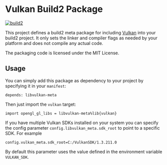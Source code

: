 # Vulkan Build2 Package

[![build2](https://github.com/build2-packaging/vulkan-meta/actions/workflows/build2.yml/badge.svg)](https://github.com/build2-packaging/vulkan-meta/actions/workflows/build2.yml)

This project defines a build2 meta package for including [Vulkan](https://www.vulkan.org/) into your build2 project. It only sets the linker and compiler flags as needed by your platform and does not compile any actual code.

The packaging code is licensed under the MIT License.

## Usage

You can simply add this package as dependency to your project by specifying it in your `manifest`:

```
depends: libvulkan-meta
```

Then just import the `vulkan` target:

```
import opengl_gl_libs = libvulkan-meta%lib{vulkan}
```

If you have multiple Vulkan SDKs installed on your system you can specify the config parameter `config.libvulkan_meta.sdk_root` to point to a specific SDK. For example

```
config.vulkan_meta.sdk_root=C:/VulkanSDK/1.3.211.0
```

By default this parameter uses the value defined in the environment variable `VULKAN_SDK`.
